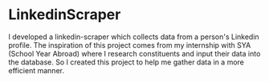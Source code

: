 # LinkedinScraper

I developed a linkedin-scraper which collects data from a person's Linkedin profile. 
The inspiration of this project comes from my internship with SYA (School Year Abroad) where I research constituents and 
input their data into the database. So I created this project to help me gather data in a more efficient manner. 
